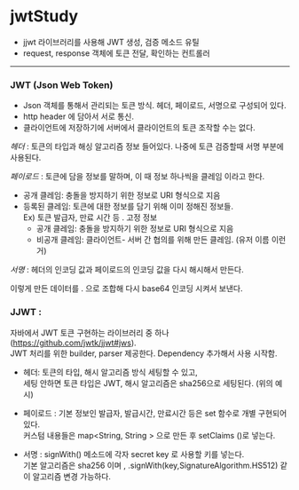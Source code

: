# jwtStudy
-  jjwt 라이브러리를 사용해 JWT 생성, 검증 메소드 유틸
-  request, response 객체에 토큰 전달, 확인하는 컨트롤러

---


### JWT (Json Web Token) 
- Json 객체를 통해서 관리되는 토큰 방식. 헤더, 페이로드, 서명으로 구성되어 있다.
- http header 에 담아서 서로 통신.
- 클라이언트에 저장하기에  서버에서 클라이언트의 토큰 조작할 수는 없다.  
                
 *헤더* : 토큰의 타입과  해싱 알고리즘 정보 들어있다. 나중에  토큰 검증할때 서명 부분에 사용된다. 

*페이로드* : 토큰에 담을 정보를 말하며, 이 때 정보 하나씩을 클레임 이라고 한다.  
  - 공개 클레임: 충돌을 방지하기 위한 정보로 URI 형식으로 지음
- 등록된 클레임:  토큰에 대한 정보를 담기 위해 이미 정해진 정보들.     
	Ex) 토큰 발급자,  만료 시간 등 . 고정 정보
	- 공개 클레임: 충돌을 방지하기 위한 정보로 URI 형식으로 지음
	- 비공개 클레임:  클라이언트- 서버 간 협의를 위해 만든 클레임.  (유저 이름 이런거) 

*서명* : 헤더의 인코딩 값과 페이로드의 인코딩 값을 다시 해시해서 만든다. 

이렇게 만든 데이터를 .  으로 조합해 다시 base64 인코딩 시켜서 보낸다. 

### JJWT :  
   자바에서 JWT 토큰 구현하는 라이브러리 중 하나 (https://github.com/jwtk/jjwt#jws).   
   JWT 처리를 위한 builder, parser  제공한다. Dependency 추가해서 사용 시작함. 

- 헤더: 토큰의 타입, 해시 알고리즘 방식 세팅할 수 있고,   
                세팅 안하면 토큰 타입은 JWT,  해시 알고리즘은 sha256으로 세팅된다. (위의 예시)     

-  페이로드 : 기본 정보인 발급자,  발급시간, 만료시간 등은 set  함수로 개별 구현되어있다.  
                        커스텀  내용들은 map<String, String >  으로 만든 후 setClaims ()로  넣는다. 
-  서명 : signWith() 메소드에 각자 secret key 로 사용할 키를 넣는다.    
                  기본 알고리즘은 sha256 이며 , .signWith(key,SignatureAlgorithm.HS512)  같이 알고리즘 변경 가능하다.   
